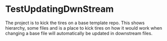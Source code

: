 # TestUpdatingDwnStream
The project is to kick the tires on a base template repo. This shows hierarchy, some files and is a place to kick tires on how it would work when changing a base file will automatically be updated in downstream files.

